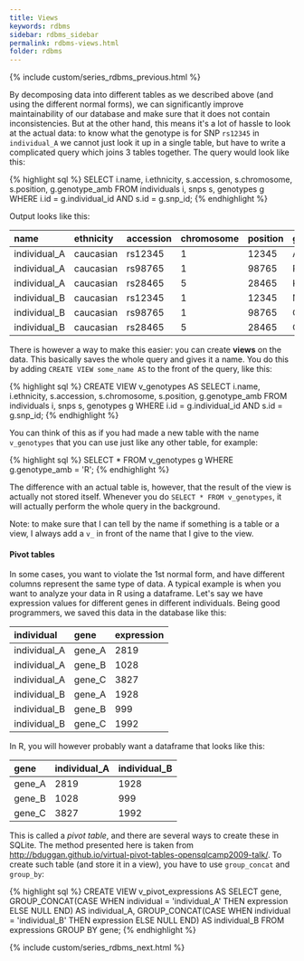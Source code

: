 ```yaml
---
title: Views
keywords: rdbms
sidebar: rdbms_sidebar
permalink: rdbms-views.html
folder: rdbms
---
```

{% include custom/series_rdbms_previous.html %}

By decomposing data into different tables as we described above (and using the different normal forms), we can significantly improve maintainability of our database and make sure that it does not contain inconsistencies. But at the other hand, this means it's a lot of hassle to look at the actual data: to know what the genotype is for SNP `rs12345` in `individual_A` we cannot just look it up in a single table, but have to write a complicated query which joins 3 tables together. The query would look like this:

{% highlight sql %}
SELECT i.name, i.ethnicity, s.accession, s.chromosome, s.position, g.genotype_amb
FROM individuals i, snps s, genotypes g
WHERE i.id = g.individual_id
AND s.id = g.snp_id;
{% endhighlight %}

Output looks like this:

| name         | ethnicity | accession | chromosome | position | genotype_amb |
|:-------------|:----------|:----------|:-----------|:---------|:-------------|
| individual_A | caucasian | rs12345   | 1          | 12345    | A            |
| individual_A | caucasian | rs98765   | 1          | 98765    | R            |
| individual_A | caucasian | rs28465   | 5          | 28465    | K            |
| individual_B | caucasian | rs12345   | 1          | 12345    | M            |
| individual_B | caucasian | rs98765   | 1          | 98765    | G            |
| individual_B | caucasian | rs28465   | 5          | 28465    | G            |

There is however a way to make this easier: you can create **views** on the data. This basically saves the whole query and gives it a name. You do this by adding `CREATE VIEW some_name AS` to the front of the query, like this:

{% highlight sql %}
CREATE VIEW v_genotypes AS
SELECT i.name, i.ethnicity, s.accession, s.chromosome, s.position, g.genotype_amb
FROM individuals i, snps s, genotypes g
WHERE i.id = g.individual_id
AND s.id = g.snp_id;
{% endhighlight %}

You can think of this as if you had made a new table with the name `v_genotypes` that you can use just like any other table, for example:

{% highlight sql %}
SELECT *
FROM v_genotypes g
WHERE g.genotype_amb = 'R';
{% endhighlight %}

The difference with an actual table is, however, that the result of the view is actually not stored itself. Whenever you do `SELECT * FROM v_genotypes`, it will actually perform the whole query in the background.

Note: to make sure that I can tell by the name if something is a table or a view, I always add a `v_` in front of the name that I give to the view.

#### Pivot tables
In some cases, you want to violate the 1st normal form, and have different columns represent the same type of data. A typical example is when you want to analyze your data in R using a dataframe. Let's say we have expression values for different genes in different individuals. Being good programmers, we saved this data in the database like this:

| individual   | gene   | expression |
|:-------------|:-------|:-----------|
| individual_A | gene_A | 2819       |
| individual_A | gene_B | 1028       |
| individual_A | gene_C | 3827       |
| individual_B | gene_A | 1928       |
| individual_B | gene_B | 999        |
| individual_B | gene_C | 1992       |

In R, you will however probably want a dataframe that looks like this:

| gene   | individual_A | individual_B |
|:-------|:-------------|:-------------|
| gene_A | 2819         | 1928         |
| gene_B | 1028         | 999          |
| gene_C | 3827         | 1992         |

This is called a *pivot table*, and there are several ways to create these in SQLite. The method presented here is taken from http://bduggan.github.io/virtual-pivot-tables-opensqlcamp2009-talk/. To create such table (and store it in a view), you have to use `group_concat` and `group_by`:

{% highlight sql %}
CREATE VIEW v_pivot_expressions AS
SELECT gene,
       GROUP_CONCAT(CASE WHEN individual = 'individual_A' THEN expression ELSE NULL END) AS individual_A,
       GROUP_CONCAT(CASE WHEN individual = 'individual_B' THEN expression ELSE NULL END) AS individual_B
FROM expressions
GROUP BY gene;
{% endhighlight %}

{% include custom/series_rdbms_next.html %}
